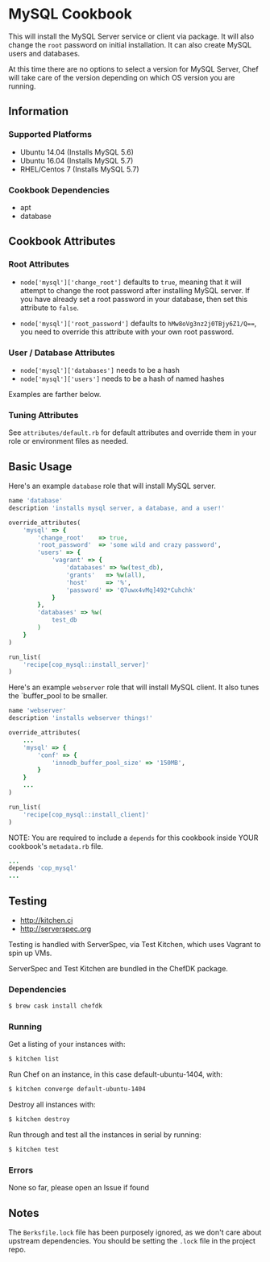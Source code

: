 # MySQL Cookbook
This will install the MySQL Server service or client via package. It will also
change the `root` password on initial installation. It can also create MySQL
users and databases.

At this time there are no options to select a version for MySQL Server, Chef will
take care of the version depending on which OS version you are running.

## Information
### Supported Platforms
- Ubuntu 14.04 (Installs MySQL 5.6)
- Ubuntu 16.04 (Installs MySQL 5.7)
- RHEL/Centos 7 (Installs MySQL 5.7)

### Cookbook Dependencies
- apt
- database

## Cookbook Attributes
### Root Attributes
* `node['mysql']['change_root']` defaults to `true`, meaning that it will
  attempt to change the root password after installing MySQL server. If you have
already set a root password in your database, then set this attribute to `false`.

* `node['mysql']['root_password']` defaults to `hMw8oVg3nz2j0TBjy6Z1/Q==`,
you need to override this attribute with your own root password.

### User / Database Attributes
* `node['mysql']['databases']` needs to be a hash
* `node['mysql']['users']` needs to be a hash of named hashes

Examples are farther below.

### Tuning Attributes
See `attributes/default.rb` for default attributes and override them in your
role or environment files as needed.

## Basic Usage
Here's an example `database` role that will install MySQL server.

```ruby
name 'database'
description 'installs mysql server, a database, and a user!'

override_attributes(
    'mysql' => {
        'change_root'    => true,
        'root_password'  => 'some wild and crazy password',
        'users' => {
            'vagrant' => {
                'databases' => %w(test_db),
                'grants'   => %w(all),
                'host'     => '%',
                'password' => 'Q7uwx4vMq]492*Cuhchk'
            }
        },
        'databases' => %w(
            test_db
        )
    }
)

run_list(
    'recipe[cop_mysql::install_server]'
)
```

Here's an example `webserver` role that will install MySQL client. It also tunes
the `buffer_pool to be smaller.

```ruby
name 'webserver'
description 'installs webserver things!'

override_attributes(
    ...
    'mysql' => {
        'conf' => {
            'innodb_buffer_pool_size' => '150MB',
        }
    }
    ...
)

run_list(
    'recipe[cop_mysql::install_client]'
)
```

NOTE: You are required to include a `depends` for this cookbook inside YOUR cookbook's `metadata.rb` file.

```ruby
...
depends 'cop_mysql'
...
```

## Testing
* http://kitchen.ci
* http://serverspec.org

Testing is handled with ServerSpec, via Test Kitchen, which uses Vagrant to spin up VMs.

ServerSpec and Test Kitchen are bundled in the ChefDK package.

### Dependencies
```bash
$ brew cask install chefdk
```

### Running
Get a listing of your instances with:

```bash
$ kitchen list
```

Run Chef on an instance, in this case default-ubuntu-1404, with:

```bash
$ kitchen converge default-ubuntu-1404
```

Destroy all instances with:

```bash
$ kitchen destroy
```

Run through and test all the instances in serial by running:

```bash
$ kitchen test
```

### Errors
None so far, please open an Issue if found

## Notes
The `Berksfile.lock` file has been purposely ignored, as we don't care about
upstream dependencies. You should be setting the `.lock` file in the project
repo.
